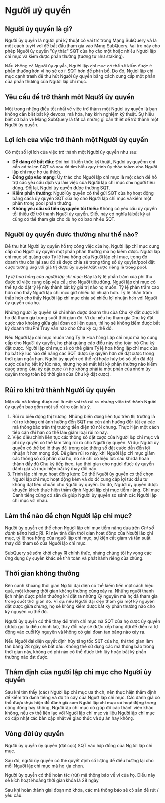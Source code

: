# Người uỷ quyền

## Người ủy quyền là gì?

Người ủy quyền là người phi kỹ thuật có vai trò trong Mạng SubQuery và là một cách tuyệt vời để bắt đầu tham gia vào Mạng SubQuery. Vai trò này cho phép Người ủy quyền "ủy thác" SQT của họ cho một hoặc nhiều Người lập chỉ mục và kiếm được phần thưởng (tương tự như staking).

Nếu không có Người ủy quyền, Người lập chỉ mục có thể sẽ kiếm được ít phần thưởng hơn vì họ sẽ có ít SQT hơn để phân bổ. Do đó, Người lập chỉ mục cạnh tranh để thu hút Người ủy quyền bằng cách cung cấp một phần của phần thưởng của Người lập chỉ mục.

## Yêu cầu để trở thành một Người ủy quyền

Một trong những điều tốt nhất về việc trở thành một Người ủy quyền là bạn không cần biết bất kỳ devops, mã hóa, hay kinh nghiệm kỹ thuật. Sự hiểu biết cơ bản về Mạng SubQuery là tất cả những gì cần thiết để trở thành một Người ủy quyền.

## Lợi ích của việc trở thành một Người ủy quyền

Có một số lợi ích của việc trở thành một Người ủy quyền như sau:

- **Dễ dàng để bắt đầu**: Đòi hỏi ít kiến thức kỹ thuật, Người ủy quyềnn chỉ cần có token SQT và sau đó tìm hiểu quy trình ủy thác token cho Người lập chỉ mục họ ưa thích.
- **Đóng góp vào mạng**: Ủy thác cho Người lập chỉ mục là một cách để hỗ trợ các yêu cầu dịch vụ làm việc của Người lập chỉ mục cho người tiêu dùng. Đổi lại, Người ủy quyền được thưởng SQT.
- **Kiếm phần thưởng**: Người ủy quyền có thể gửi SQT của họ hoạt động bằng cách ủy quyền SQT của họ cho Người lập chỉ mục và kiếm một phần trong pool phần thưởng.
- **Không yêu cầu số tiền ủy quyền tối thiểu**: Không có yêu cầu ủy quyền tối thiểu để trở thành Người ủy quyền. Điều này có nghĩa là bất kỳ ai cũng có thể tham gia cho dù họ có bao nhiêu SQT.

## Người ủy quyền được thưởng như thế nào?

Để thu hút Người ủy quyền hỗ trợ công việc của họ, Người lập chỉ mục cung cấp cho Người ủy quyền một phần phần thưởng mà họ kiếm được. Người lập chỉ mục sẽ quảng cáo Tỷ lệ hoa hồng của Người lập chỉ mục, trong đó doanh thu còn lại sau đó sẽ được chia sẻ trong tổng số ủy quyền/pool đặt cược tương ứng với giá trị được ủy quyền/đặt cược riêng lẻ trong pool.

*Tỷ lệ hoa hồng của người lập chỉ mục*: Đây là tỷ lệ phần trăm của phí thu được từ việc cung cấp yêu cầu cho Người tiêu dùng. Người lập chỉ mục có thể tự do đặt tỷ lệ này thành bất kỳ giá trị nào họ muốn. Tỷ lệ phần trăm cao hơn cho thấy Người lập chỉ mục giữ nhiều lợi nhuận hơn. Tỷ lệ phần trăm thấp hơn cho thấy Người lập chỉ mục chia sẻ nhiều lợi nhuận hơn với Người ủy quyền của họ.

Những người ủy quyền sẽ chỉ nhận được doanh thu của Chu kỳ đặt cược khi họ đã tham gia trong suốt thời gian đó. Ví dụ: nếu họ tham gia Chu kỳ đặt cược vào khoảng giữa giai đoạn có liên quan, thì họ sẽ không kiếm được bất kỳ doanh thu Phí Truy vấn nào cho Chu kỳ cụ thể đó.

Nếu Người lập chỉ mục muốn tăng Tỷ lệ Hoa hồng Lập chỉ mục mà họ cung cấp cho Người ủy quyền, họ phải quảng cáo điều này cho toàn bộ Chu kỳ đặt cược. Người lập chỉ mục sẽ có thể giảm Tỷ lệ hoa hồng lập chỉ mục của họ bất kỳ lúc nào để nâng cao SQT được ủy quyền hơn để đặt cược trong thời gian ngắn hạn. Người ủy quyền có thể rút hoặc hủy bỏ số tiền đã đặt cược của họ bất kỳ lúc nào, nhưng họ sẽ mất bất kỳ phần thưởng nào kiếm được trong Chu kỳ đặt cược (vì họ không phải là một phần của nhóm ủy quyền trong toàn bộ thời gian của Chu kỳ đặt cược).

## Rủi ro khi trở thành Người ủy quyền

Mặc dù nó không được coi là một vai trò rủi ro, nhưng việc trở thành Người ủy quyền bao gồm một số rủi ro cần lưu ý.

1. Rủi ro biến động thị trường: Những biến động liên tục trên thị trường là rủi ro không chỉ ảnh hưởng đến SQT mà còn ảnh hưởng đến tất cả các mã thông báo trên thị trường tiền điện tử nói chung. Thực hiện một cách tiếp cận dài hạn có thể làm giảm loại rủi ro này.
2. Việc điều chỉnh liên tục các thông số đặt cược của Người lập chỉ mục và phí ủy quyền có thể làm tăng rủi ro cho Người ủy quyền. Ví dụ: Người ủy quyền có thể bỏ lỡ thay đổi trong các thông số đặt cược dẫn đến lợi nhuận ít hơn mong đợi. Để giảm rủi ro này, khi Người lập chỉ mục giảm các thông số cổ phần của họ, nó sẽ chỉ có hiệu lực sau khi đã hoàn thành đầy đủ Chu kỳ tiếp theo, tạo thời gian cho người được ủy quyền đánh giá và thực hiện bất kỳ thay đổi nào.
3. Trình lập chỉ mục hoạt động kém: Có thể Người ủy quyền có thể chọn Người lập chỉ mục hoạt động kém và do đó cung cấp lợi tức đầu tư không đạt tiêu chuẩn cho Người ủy quyền. Do đó, Người ủy quyền được khuyến khích thực hiện thẩm định Người lập chỉ mục tiềm năng. Chỉ mục Danh tiếng cũng có sẵn để giúp Người ủy quyền so sánh các Người lập chỉ mục với nhau.

## Làm thế nào để chọn Người lập chỉ mục?

Người ủy quyền có thể chọn Người lập chỉ mục tiềm năng dựa trên *Chỉ số danh tiếng* hoặc RI. RI này tính đến thời gian hoạt động của Người lập chỉ mục, tỷ lệ hoa hồng của người lập chỉ mục, sự kiện cắt giảm và tần suất thay đổi tham số của Người lập chỉ mục.

SubQuery sẽ sớm khởi chạy RI chính thức, nhưng chúng tôi hy vọng các ứng dụng ủy quyền khác sẽ tính toán và phát hành riêng của chúng.

## Thời gian không thưởng

Bên cạnh khoảng thời gian Người đại diện có thể kiếm tiền một cách hiệu quả, một khoảng thời gian không thưởng cũng xảy ra. Những người thanh lịch nhận được phần thưởng khi đặt ra những Kỷ nguyên mà họ đã tham gia trong suốt thời gian đó. Ví dụ: nếu Người đại diện tham gia một kỷ nguyên đặt cược giữa chừng, họ sẽ không kiếm được bất kỳ phần thưởng nào cho kỷ nguyên cụ thể đó.

Người ủy quyền có thể thay đổi trình chỉ mục mà SQT của họ được ủy quyền (được gọi là điều chỉnh lại), thay đổi này sẽ được xếp hàng đợi để diễn ra tự động vào cuối Kỷ nguyên và không có giai đoạn tan băng nào xảy ra.

Nếu Người đại diện quyết định hủy tăng tốc SQT của họ, thì thời gian làm tan băng 28 ngày sẽ bắt đầu. Không thể sử dụng các mã thông báo trong thời gian này, không có phí nào có thể được tích lũy hoặc bất kỳ phần thưởng nào đạt được.

## Thẩm định của người lập chỉ mục cho Người ủy quyền

Sau khi tìm thấy (các) Người lập chỉ mục ưa thích, nên thực hiện thẩm định để kiểm tra danh tiếng và độ tin cậy của Người lập chỉ mục. Các đánh giá có thể được thực hiện để đánh giá xem Người lập chỉ mục có hoạt động trong cộng đồng hay không, Người lập chỉ mục có giúp đỡ các thành viên khác không, nếu có thể liên lạc với Người lập chỉ mục và liệu Người lập chỉ mục có cập nhật các bản cập nhật về giao thức và dự án hay không.

## Vòng đời ủy quyền

Người ủy quyền ủy quyền (đặt cọc) SQT vào hợp đồng của Người lập chỉ mục.

Sau đó, người ủy quyền có thể quyết định số lượng để điều hướng lại cho mỗi Người lập chỉ mục mà họ lựa chọn.

Người ủy quyền có thể hoàn tác (rút) mã thông báo về ví của họ. Điều này sẽ kích hoạt khoảng thời gian khóa là 28 ngày.

Sau khi hoàn thành giai đoạn mở khóa, các mã thông báo sẽ có sẵn để rút / yêu cầu.
